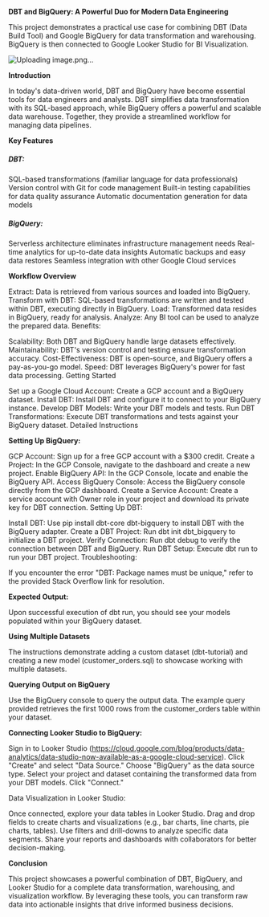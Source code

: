 **DBT and BigQuery: A Powerful Duo for Modern Data Engineering**

This project demonstrates a practical use case for combining DBT (Data Build Tool) and Google BigQuery for data transformation and warehousing.
BigQuery is then connected to Google Looker Studio for BI Visualization.

![Uploading image.png…]()


**Introduction**

In today's data-driven world, DBT and BigQuery have become essential tools for data engineers and analysts. DBT simplifies data transformation with its SQL-based approach, while BigQuery offers a powerful and scalable data warehouse. Together, they provide a streamlined workflow for managing data pipelines.

**Key Features**

##### DBT:

SQL-based transformations (familiar language for data professionals)
Version control with Git for code management
Built-in testing capabilities for data quality assurance
Automatic documentation generation for data models

##### BigQuery:

Serverless architecture eliminates infrastructure management needs
Real-time analytics for up-to-date data insights
Automatic backups and easy data restores
Seamless integration with other Google Cloud services

**Workflow Overview**

Extract: Data is retrieved from various sources and loaded into BigQuery.
Transform with DBT: SQL-based transformations are written and tested within DBT, executing directly in BigQuery.
Load: Transformed data resides in BigQuery, ready for analysis.
Analyze: Any BI tool can be used to analyze the prepared data.
Benefits:

Scalability: Both DBT and BigQuery handle large datasets effectively.
Maintainability: DBT's version control and testing ensure transformation accuracy.
Cost-Effectiveness: DBT is open-source, and BigQuery offers a pay-as-you-go model.
Speed: DBT leverages BigQuery's power for fast data processing.
Getting Started

Set up a Google Cloud Account: Create a GCP account and a BigQuery dataset.
Install DBT: Install DBT and configure it to connect to your BigQuery instance.
Develop DBT Models: Write your DBT models and tests.
Run DBT Transformations: Execute DBT transformations and tests against your BigQuery dataset.
Detailed Instructions

**Setting Up BigQuery:**

GCP Account: Sign up for a free GCP account with a $300 credit.
Create a Project: In the GCP Console, navigate to the dashboard and create a new project.
Enable BigQuery API: In the GCP Console, locate and enable the BigQuery API.
Access BigQuery Console: Access the BigQuery console directly from the GCP dashboard.
Create a Service Account: Create a service account with Owner role in your project and download its private key for DBT connection.
Setting Up DBT:

Install DBT: Use pip install dbt-core dbt-bigquery to install DBT with the BigQuery adapter.
Create a DBT Project: Run dbt init dbt_bigquery to initialize a DBT project.
Verify Connection: Run dbt debug to verify the connection between DBT and BigQuery.
Run DBT Setup: Execute dbt run to run your DBT project.
Troubleshooting:

If you encounter the error "DBT: Package names must be unique," refer to the provided Stack Overflow link for resolution.

**Expected Output:**

Upon successful execution of dbt run, you should see your models populated within your BigQuery dataset.

**Using Multiple Datasets**

The instructions demonstrate adding a custom dataset (dbt-tutorial) and creating a new model (customer_orders.sql) to showcase working with multiple datasets.

**Querying Output on BigQuery**

Use the BigQuery console to query the output data. The example query provided retrieves the first 1000 rows from the customer_orders table within your dataset.

**Connecting Looker Studio to BigQuery:**

Sign in to Looker Studio (https://cloud.google.com/blog/products/data-analytics/data-studio-now-available-as-a-google-cloud-service).
Click "Create" and select "Data Source."
Choose "BigQuery" as the data source type.
Select your project and dataset containing the transformed data from your DBT models.
Click "Connect."

Data Visualization in Looker Studio:

Once connected, explore your data tables in Looker Studio.
Drag and drop fields to create charts and visualizations (e.g., bar charts, line charts, pie charts, tables).
Use filters and drill-downs to analyze specific data segments.
Share your reports and dashboards with collaborators for better decision-making.

**Conclusion**

This project showcases a powerful combination of DBT, BigQuery, and Looker Studio for a complete data transformation, warehousing, and visualization workflow. By leveraging these tools, you can transform raw data into actionable insights that drive informed business decisions.
